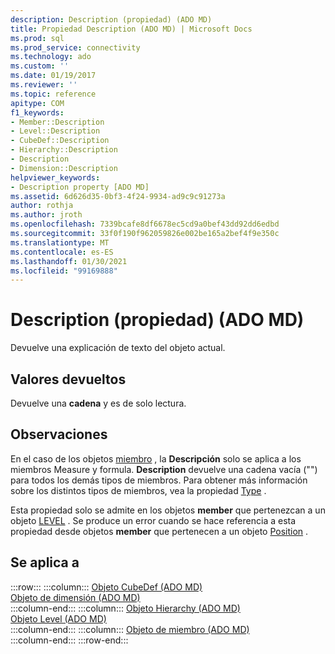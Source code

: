 ```yaml
---
description: Description (propiedad) (ADO MD)
title: Propiedad Description (ADO MD) | Microsoft Docs
ms.prod: sql
ms.prod_service: connectivity
ms.technology: ado
ms.custom: ''
ms.date: 01/19/2017
ms.reviewer: ''
ms.topic: reference
apitype: COM
f1_keywords:
- Member::Description
- Level::Description
- CubeDef::Description
- Hierarchy::Description
- Description
- Dimension::Description
helpviewer_keywords:
- Description property [ADO MD]
ms.assetid: 6d626d35-0bf3-4f24-9934-ad9c9c91273a
author: rothja
ms.author: jroth
ms.openlocfilehash: 7339bcafe8df6678ec5cd9a0bef43dd92dd6edbd
ms.sourcegitcommit: 33f0f190f962059826e002be165a2bef4f9e350c
ms.translationtype: MT
ms.contentlocale: es-ES
ms.lasthandoff: 01/30/2021
ms.locfileid: "99169888"
---
```

# <a name="description-property-ado-md"></a>Description (propiedad) (ADO MD)
Devuelve una explicación de texto del objeto actual.  
  
## <a name="return-values"></a>Valores devueltos  
 Devuelve una **cadena** y es de solo lectura.  
  
## <a name="remarks"></a>Observaciones  
 En el caso de los objetos [miembro](./member-object-ado-md.md) , la **Descripción** solo se aplica a los miembros Measure y formula. **Description** devuelve una cadena vacía ("") para todos los demás tipos de miembros. Para obtener más información sobre los distintos tipos de miembros, vea la propiedad [Type](./type-property-ado-md.md) .  
  
 Esta propiedad solo se admite en los objetos **member** que pertenezcan a un objeto [LEVEL](./level-object-ado-md.md) . Se produce un error cuando se hace referencia a esta propiedad desde objetos **member** que pertenecen a un objeto [Position](./position-object-ado-md.md) .  
  
## <a name="applies-to"></a>Se aplica a  

:::row:::
    :::column:::
        [Objeto CubeDef (ADO MD)](./cubedef-object-ado-md.md)  
        [Objeto de dimensión (ADO MD)](./dimension-object-ado-md.md)  
    :::column-end:::
    :::column:::
        [Objeto Hierarchy (ADO MD)](./hierarchy-object-ado-md.md)  
        [Objeto Level (ADO MD)](./level-object-ado-md.md)  
    :::column-end:::
    :::column:::
        [Objeto de miembro (ADO MD)](./member-object-ado-md.md)  
    :::column-end:::
:::row-end:::